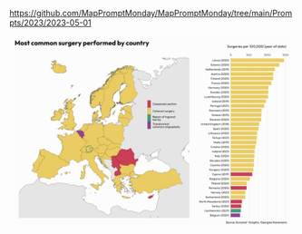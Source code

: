 https://github.com/MapPromptMonday/MapPromptMonday/tree/main/Prompts/2023/2023-05-01

![](plots/disease.png)
